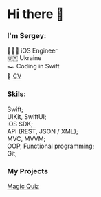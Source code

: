 # Hi there 👋

### I'm Sergey:

🧑🏼‍💻 iOS Engineer<br>
🇺🇦 Ukraine<br>
🏎 Coding in Swift<br>
📄 <a href="https://github.com/lgreydev/lgreydev/blob/main/cv-lukaschuk-2021.pdf">CV</a>


### Skils:
Swift;<br>
UIKit, SwiftUI;<br>
iOS SDK;<br>
API (REST, JSON / XML);<br>
MVC, MVVM;<br>
OOP, Functional programming;<br>
Git;

### My Projects
[Magic Quiz](https://github.com/lgreydev/MagicQuiz)

<!--
**lgreydev/lgreydev** is a ✨ _special_ ✨ repository because its `README.md` (this file) appears on your GitHub profile.

Here are some ideas to get you started:

- 🔭 I’m currently working on ...
- 🌱 I’m currently learning ...
- 👯 I’m looking to collaborate on ...
- 🤔 I’m looking for help with ...
- 💬 Ask me about ...
- 📫 How to reach me: ...
- 😄 Pronouns: ...
- ⚡ Fun fact: ...
-->
